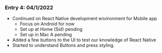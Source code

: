 ### Entry 4: 04/1/2022

- Continued on React Native development environment for Mobile app
  - Focus on Android for now
  - Set up at Home (Sid) pending
  - Set up in Mac A pending
- Added a few buttons to the UI to test our knowledge of React Native
- Started to understand Buttons and press styling.
